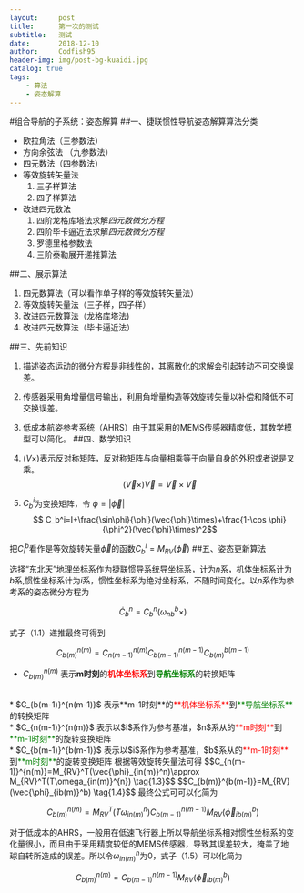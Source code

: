 ```yaml
---
layout:     post
title:      第一次的测试
subtitle:   测试
date:       2018-12-10
author:     Codfish95
header-img: img/post-bg-kuaidi.jpg
catalog: true
tags:
    - 算法
    - 姿态解算
---
```


#组合导航的子系统：姿态解算
##一、捷联惯性导航姿态解算算法分类
* 欧拉角法（三参数法）
* 方向余弦法 （九参数法）
* 四元数法（四参数法）
* 等效旋转矢量法
    1. 三子样算法
    2. 四子样算法
* 改进四元数法
    1. 四阶龙格库塔法求解*四元数微分方程*
    2. 四阶毕卡逼近法求解*四元数微分方程*
    3. 罗德里格参数法
    4. 三阶泰勒展开递推算法

##二、展示算法
1. 四元数算法（可以看作单子样的等效旋转矢量法）
2. 等效旋转矢量法（三子样，四子样）
3. 改进四元数算法（龙格库塔法)
3. 改进四元数算法（毕卡逼近法）

##三、先前知识 
1. 描述姿态运动的微分方程是非线性的，其离散化的求解会引起转动不可交换误差。
2. 传感器采用角增量信号输出，利用角增量构造等效旋转矢量以补偿和降低不可交换误差。
3. 低成本航姿参考系统（AHRS）由于其采用的MEMS传感器精度低，其数学模型可以简化。
##四、数学知识
1. $(V\times)$表示反对称矩阵，反对称矩阵与向量相乘等于向量自身的外积或者说是叉乘。
    $$(\vec{V}\times)\vec{V}=\vec{V}\times \vec{V}$$

2. $C_b^i$为变换矩阵，令 $\phi=\left|\vec{\phi}\right|$
$$ C_b^i=I+\frac{\sin\phi}{\phi}(\vec{\phi}\times)+\frac{1-\cos \phi}{\phi^2}(\vec{\phi}\times)^2$$ 

把$C_i^b$看作是等效旋转矢量$\vec{\phi}$的函数$C_b^i=M_{RV}(\vec{\phi})$
##五、姿态更新算法

选择“东北天”地理坐标系作为捷联惯导系统导坐标系，计为$n$系，机体坐标系计为$b$系,惯性坐标系计为$i$系，惯性坐标系为绝对坐标系，不随时间变化。以$n$系作为参考系的姿态微分方程为
    
$$\dot{C}_b^n=C_b^n(\omega_{nb}^b\times)\tag{1.1}$$

式子（1.1）递推最终可得到

$$C_{b(m)}^{n(m)}=C_{n(m-1)}^{n(m)} C_{b(m-1)}^{n(m-1)} C_{b(m)}^{b(m-1)} \tag{1.2}$$
* $C_{b(m)}^{n(m)}$ 表示**m时刻**的<font color="red">**机体坐标系**</font>到<font color="green">**导航坐标系**</font>的转换矩阵
<br/>
*  $C_{b(m-1)}^{n(m-1)}$ 表示**m-1时刻**的<font color="red">**机体坐标系**</font>到<font color="green">**导航坐标系**</font>的转换矩阵
<br/>
* $C_{n(m-1)}^{n(m)}$ 表示以$i$系作为参考基准，$n$系从的<font color="red">**m时刻**</font>到<font color="green">**m-1时刻**</font>的旋转变换矩阵
<br/>
* $C_{b(m-1)}^{b(m-1)}$ 表示以$i$系作为参考基准，$b$系从的<font color="red">**m-1时刻**</font>到<font color="green">**m时刻**</font>的旋转变换矩阵
根据等效旋转矢量法可得
$$C_{n(m-1)}^{n(m)}=M_{RV}^T(\vec{\phi}_{in(m)}^n)\approx M_{RV}^T(T\omega_{in(m)}^{n}) \tag{1.3}$$
$$C_{b(m)}^{b(m-1)}=M_{RV}(\vec{\phi}_{ib(m)}^b) \tag{1.4}$$
最终公式可可以化简为

$$C_{b(m)}^{n(m)}= M_{RV}^T(T\omega_{in(m)}^{n}) C_{b(m-1)}^{n(m-1)} M_{RV}(\vec{\phi}_{ib(m)}^b) \tag{1.5}$$

对于低成本的AHRS，一般用在低速飞行器上所以导航坐标系相对惯性坐标系的变化量很小，而且由于采用精度较低的MEMS传感器，导致其误差较大，掩盖了地球自转所造成的误差。所以令$\omega_{in(m)}^n$为0，式子（1.5）可以化简为

$$C_{b(m)}^{n(m)}= C_{b(m-1)}^{n(m-1)} M_{RV}(\vec{\phi}_{ib(m)}^b) \tag{1.6}$$




 

